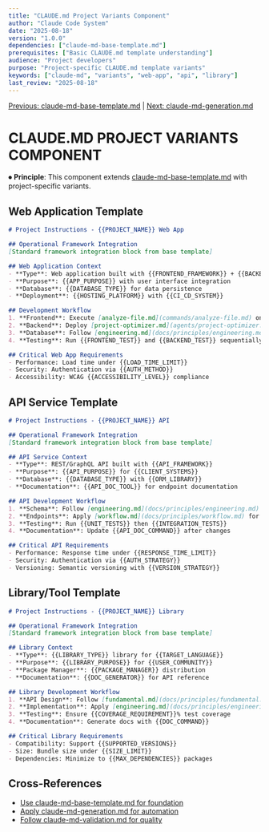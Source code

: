 ```yaml
---
title: "CLAUDE.md Project Variants Component"
author: "Claude Code System"
date: "2025-08-18"
version: "1.0.0"
dependencies: ["claude-md-base-template.md"]
prerequisites: ["Basic CLAUDE.md template understanding"]
audience: "Project developers"
purpose: "Project-specific CLAUDE.md template variants"
keywords: ["claude-md", "variants", "web-app", "api", "library"]
last_review: "2025-08-18"
---
```


[Previous: claude-md-base-template.md](claude-md-base-template.md) | [Next: claude-md-generation.md](claude-md-generation.md)

# CLAUDE.MD PROJECT VARIANTS COMPONENT

⏺ **Principle**: This component extends [claude-md-base-template.md](claude-md-base-template.md) with project-specific variants.

## Web Application Template
```markdown
# Project Instructions - {{PROJECT_NAME}} Web App

## Operational Framework Integration
[Standard framework integration block from base template]

## Web Application Context
- **Type**: Web application built with {{FRONTEND_FRAMEWORK}} + {{BACKEND_FRAMEWORK}}
- **Purpose**: {{APP_PURPOSE}} with user interface integration
- **Database**: {{DATABASE_TYPE}} for data persistence
- **Deployment**: {{HOSTING_PLATFORM}} with {{CI_CD_SYSTEM}}

## Development Workflow
1. **Frontend**: Execute [analyze-file.md](commands/analyze-file.md) on components/
2. **Backend**: Deploy [project-optimizer.md](agents/project-optimizer.md) for API analysis
3. **Database**: Follow [engineering.md](docs/principles/engineering.md) for schema design
4. **Testing**: Run {{FRONTEND_TEST}} and {{BACKEND_TEST}} sequentially

## Critical Web App Requirements
- Performance: Load time under {{LOAD_TIME_LIMIT}}
- Security: Authentication via {{AUTH_METHOD}}
- Accessibility: WCAG {{ACCESSIBILITY_LEVEL}} compliance
```

## API Service Template
```markdown
# Project Instructions - {{PROJECT_NAME}} API

## Operational Framework Integration
[Standard framework integration block from base template]

## API Service Context
- **Type**: REST/GraphQL API built with {{API_FRAMEWORK}}
- **Purpose**: {{API_PURPOSE}} for {{CLIENT_SYSTEMS}}
- **Database**: {{DATABASE_TYPE}} with {{ORM_LIBRARY}}
- **Documentation**: {{API_DOC_TOOL}} for endpoint documentation

## API Development Workflow
1. **Schema**: Follow [engineering.md](docs/principles/engineering.md) for design
2. **Endpoints**: Apply [workflow.md](docs/principles/workflow.md) for implementation
3. **Testing**: Run {{UNIT_TESTS}} then {{INTEGRATION_TESTS}}
4. **Documentation**: Update {{API_DOC_COMMAND}} after changes

## Critical API Requirements
- Performance: Response time under {{RESPONSE_TIME_LIMIT}}
- Security: Authentication via {{AUTH_STRATEGY}}
- Versioning: Semantic versioning with {{VERSION_STRATEGY}}
```

## Library/Tool Template
```markdown
# Project Instructions - {{PROJECT_NAME}} Library

## Operational Framework Integration
[Standard framework integration block from base template]

## Library Context
- **Type**: {{LIBRARY_TYPE}} library for {{TARGET_LANGUAGE}}
- **Purpose**: {{LIBRARY_PURPOSE}} for {{USER_COMMUNITY}}
- **Package Manager**: {{PACKAGE_MANAGER}} distribution
- **Documentation**: {{DOC_GENERATOR}} for API reference

## Library Development Workflow
1. **API Design**: Follow [fundamental.md](docs/principles/fundamental.md) for simplicity
2. **Implementation**: Apply [engineering.md](docs/principles/engineering.md) standards
3. **Testing**: Ensure {{COVERAGE_REQUIREMENT}}% test coverage
4. **Documentation**: Generate docs with {{DOC_COMMAND}}

## Critical Library Requirements
- Compatibility: Support {{SUPPORTED_VERSIONS}}
- Size: Bundle size under {{SIZE_LIMIT}}
- Dependencies: Minimize to {{MAX_DEPENDENCIES}} packages
```

## Cross-References
- [Use claude-md-base-template.md for foundation](claude-md-base-template.md)
- [Apply claude-md-generation.md for automation](claude-md-generation.md)
- [Follow claude-md-validation.md for quality](claude-md-validation.md)